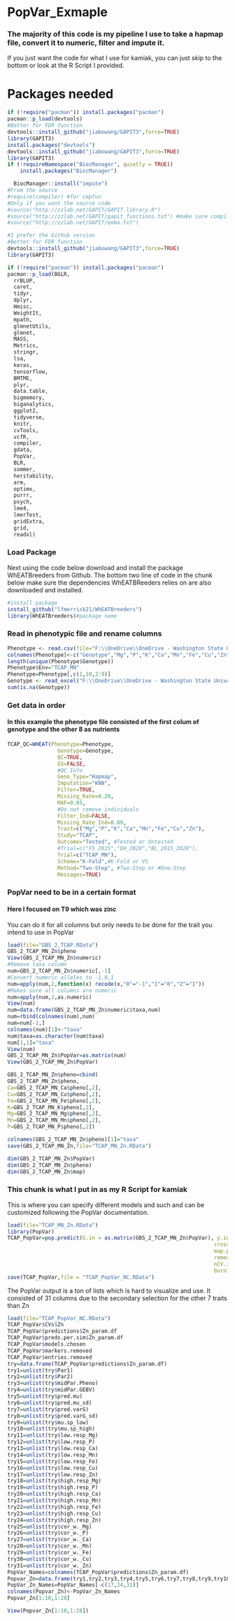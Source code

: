 PopVar\_Exmaple
================

### The majority of this code is my pipeline I use to take a hapmap file, convert it to numeric, filter and impute it.

If you just want the code for what I use for kamiak, you can just skip
to the bottom or look at the R Script I provided.

# Packages needed

``` r
if (!require("pacman")) install.packages("pacman")
pacman::p_load(devtools)
#Better for FDR function
devtools::install_github("jiabowang/GAPIT3",force=TRUE)
library(GAPIT3)
install.packages("devtools")
devtools::install_github("jiabowang/GAPIT3",force=TRUE)
library(GAPIT3)
if (!requireNamespace("BiocManager", quietly = TRUE))
    install.packages("BiocManager")

  BiocManager::install("impute")
#From the source
#require(compiler) #for cmpfun
#Only if you want the source code
#source("http://zzlab.net/GAPIT/GAPIT.library.R")
#source("http://zzlab.net/GAPIT/gapit_functions.txt") #make sure compiler is running
#source("http://zzlab.net/GAPIT/emma.txt")

#I prefer the Github version
#Better for FDR function
devtools::install_github("jiabowang/GAPIT3",force=TRUE)
library(GAPIT3)

if (!require("pacman")) install.packages("pacman")
pacman::p_load(BGLR,
  rrBLUP,
  caret,
  tidyr,
  dplyr,
  Hmisc,
  WeightIt,
  mpath,
  glmnetUtils,
  glmnet,
  MASS,
  Metrics,
  stringr,
  lsa,
  keras,
  tensorflow,
  BMTME,
  plyr,
  data.table,
  bigmemory,
  biganalytics,
  ggplot2,
  tidyverse,
  knitr,
  cvTools,
  vcfR,
  compiler,
  gdata,
  PopVar,
  BLR,
  sommer,
  heritability,
  arm,
  optimx,
  purrr,
  psych,
  lme4,
  lmerTest,
  gridExtra,
  grid,
  readxl)
```

### **Load Package**

Next using the code below download and install the package WhEATBreeders
from Github. The bottom two line of code in the chunk below make sure
the dependencies WhEATBReeders relies on are also downloaded and
installed.

``` r
#install package
install_github("lfmerrick21/WhEATBreeders")
library(WhEATBreeders)#package name
```

### Read in phenotypic file and rename columns

``` r
Phenotype <- read.csv(file="F:\\OneDrive\\OneDrive - Washington State University (email.wsu.edu)\\Documents\\MN Grant\\TCAP\\TCAP_EDX_GP.csv", header=T, sep=",", stringsAsFactors=F) #Fill-in phenotype file 
colnames(Phenotype)<-c("Genotype","Mg","P","K","Ca","Mn","Fe","Cu","Zn")
length(unique(Phenotype$Genotype))
Phenotype$Env="TCAP_MN"
Phenotype=Phenotype[,c(1,10,2:9)]
Genotype <- read_excel("F:\\OneDrive\\OneDrive - Washington State University (email.wsu.edu)\\Documents\\MN Grant\\TCAP\\242_19192_nuc_hapmap.xlsx")
sum(is.na(Genotype))
```

### Get data in order

#### In this example the phenotype file consisted of the first colum of genotype and the other 8 as nutrients

``` r
TCAP_QC=WHEAT(Phenotype=Phenotype,
                Genotype=Genotype,
                QC=TRUE,
                GS=FALSE,
                #QC Info
                Geno_Type="Hapmap",
                Imputation="KNN",
                Filter=TRUE,
                Missing_Rate=0.20,
                MAF=0.05,
                #Do not remove individuals
                Filter_Ind=FALSE,
                Missing_Rate_Ind=0.80,
                Trait=c("Mg","P","K","Ca","Mn","Fe","Cu","Zn"),
                Study="TCAP",
                Outcome="Tested", #Tested or Untested
                #Trial=c("F5_2015","DH_2020","BL_2015_2020"),
                Trial=c("TCAP_MN"),
                Scheme="K-Fold",#K-Fold or VS
                Method="Two-Step", #Two-Step or #One-Step
                Messages=TRUE)
```

### PopVar need to be in a certain format

#### Here I focused on T9 which was zinc

You can do it for all columns but only needs to be done for the trait
you intend to use in PopVar

``` r
load(file="GBS_2_TCAP.RData")
GBS_2_TCAP_MN_Zn$pheno
View(GBS_2_TCAP_MN_Zn$numeric)
#Remove taxa column
num=GBS_2_TCAP_MN_Zn$numeric[,-1]
#Convert numeric alleles to -1,0,1
num=apply(num,2,function(x) recode(x,"0"="-1","1"="0","2"="1"))
#Makes sure all columns are numeric
num=apply(num,2,as.numeric)
View(num)
num=data.frame(GBS_2_TCAP_MN_Zn$numeric$taxa,num)
num=rbind(colnames(num),num)
num=num[-1,]
colnames(num)[1]<-"taxa"
num$taxa=as.character(num$taxa)
num[1,1]="taxa"
View(num)
GBS_2_TCAP_MN_Zn$PopVar=as.matrix(num)
View(GBS_2_TCAP_MN_Zn$PopVar)

GBS_2_TCAP_MN_Zn$pheno=cbind(
GBS_2_TCAP_MN_Zn$pheno,
Ca=GBS_2_TCAP_MN_Ca$pheno[,2],
Cu=GBS_2_TCAP_MN_Cu$pheno[,2],
Fe=GBS_2_TCAP_MN_Fe$pheno[,2],
K=GBS_2_TCAP_MN_K$pheno[,2],
Mg=GBS_2_TCAP_MN_Mg$pheno[,2],
Mn=GBS_2_TCAP_MN_Mn$pheno[,2],
P=GBS_2_TCAP_MN_P$pheno[,2])

colnames(GBS_2_TCAP_MN_Zn$pheno)[1]="taxa"
save(GBS_2_TCAP_MN_Zn,file="TCAP_MN_Zn.RData")

dim(GBS_2_TCAP_MN_Zn$PopVar)
dim(GBS_2_TCAP_MN_Zn$pheno)
dim(GBS_2_TCAP_MN_Zn$map)
```

### This chunk is what I put in as my R Script for kamiak

This is where you can specify different models and such and can be
customized following the PopVar documentation.

``` r
load(file="TCAP_MN_Zn.RData")
library(PopVar)
TCAP_PopVar=pop.predict(G.in = as.matrix(GBS_2_TCAP_MN_Zn$PopVar), y.in =as.matrix(GBS_2_TCAP_MN_Zn$pheno), map.in = as.matrix(GBS_2_TCAP_MN_Zn$map),
                                                                  crossing.table = NULL, parents = "TP", tail.p = 0.1, nInd = 200,
                                                                  map.plot = T, min.maf = 0.01, mkr.cutoff = 0.50, entry.cutoff = 0.50,
                                                                  remove.dups = F, impute = "pass", nSim = 25, frac.train = 0.8,
                                                                  nCV.iter = 10, nFold = 5, nFold.reps = 10, nIter = 12000,
                                                                  burnIn = 3000, models = c("rrBLUP"), return.raw = T)
save(TCAP_PopVar,file = "TCAP_PopVar_NC.RData")
```

The PopVar output is a ton of lists which is hard to visualize and use.
It consisted of 31 columns due to the secondary selection for the other
7 traits than Zn

``` r
load(file="TCAP_PopVar_NC.RData")
TCAP_PopVar$CVs$Zn
TCAP_PopVar$predictions$Zn_param.df
TCAP_PopVar$preds.per.sim$Zn_param.df
TCAP_PopVar$models.chosen
TCAP_PopVar$markers.removed
TCAP_PopVar$entries.removed
try=data.frame(TCAP_PopVar$predictions$Zn_param.df)
try1=unlist(try$Par1)
try2=unlist(try$Par2)
try3=unlist(try$midPar.Pheno)
try4=unlist(try$midPar.GEBV)
try5=unlist(try$pred.mu)
try6=unlist(try$pred.mu_sd)
try7=unlist(try$pred.varG)
try8=unlist(try$pred.varG_sd)
try9=unlist(try$mu.sp_low)
try10=unlist(try$mu.sp_high)
try11=unlist(try$low.resp_Mg)
try12=unlist(try$low.resp_P)
try13=unlist(try$low.resp_Ca)
try14=unlist(try$low.resp_Mn)
try15=unlist(try$low.resp_Fe)
try16=unlist(try$low.resp_Cu)
try17=unlist(try$low.resp_Zn)
try18=unlist(try$high.resp_Mg)
try19=unlist(try$high.resp_P)
try20=unlist(try$high.resp_Ca)
try21=unlist(try$high.resp_Mn)
try22=unlist(try$high.resp_Fe)
try23=unlist(try$high.resp_Cu)
try24=unlist(try$high.resp_Zn)
try25=unlist(try$cor_w._Mg)
try26=unlist(try$cor_w._P)
try27=unlist(try$cor_w._Ca)
try28=unlist(try$cor_w._Mn)
try29=unlist(try$cor_w._Fe)
try30=unlist(try$cor_w._Cu)
try31=unlist(try$cor_w._Zn)
PopVar_Names=colnames(TCAP_PopVar$predictions$Zn_param.df)
Popvar_Zn=data.frame(try1,try2,try3,try4,try5,try6,try7,try8,try9,try10,try11,try12,try13,try14,try15,try16,try18,try19,try20,try21,try22,try23,try25,try26,try27,try28,try29,try30)
PopVar_Zn_Names=PopVar_Names[-c(17,24,31)]
colnames(Popvar_Zn)<-PopVar_Zn_Names
Popvar_Zn[1:10,1:28]

View(Popvar_Zn[1:10,1:28])
```
